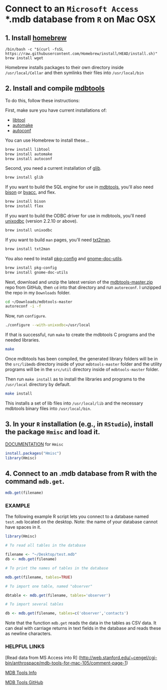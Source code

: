 # Connect to an `Microsoft Access` *.mdb database from `R` on Mac OSX

## 1. Install [homebrew](http://brew.sh/)

```{bash}
/bin/bash -c "$(curl -fsSL https://raw.githubusercontent.com/Homebrew/install/HEAD/install.sh)"
brew install wget
```

Homebrew installs packages to their own directory inside `/usr/local/Cellar` and then symlinks their files into `/usr/local/bin`

## 2. Install and compile [mdbtools](http://github.com/brianb/mdbtools)

To do this, follow these instructions:

First, make sure you have current installations of:

* [libtool](http://www.gnu.org/software/libtool/)
* [automake](http://www.gnu.org/software/automake/)
* [autoconf](https://www.gnu.org/software/autoconf/)

You can use Homebrew to install these...

```bash
brew install libtool
brew install automake
brew install autoconf
```

Second, you need a current installation of [glib](https://developer.gnome.org/glib/stable/).

```bash
brew install glib
```

If you want to build the SQL engine for use in [mdbtools](http://mdbtools.sourceforge.net/), you'll also need [bison](https://www.gnu.org/software/bison/) or [byacc](http://gnuwin32.sourceforge.net/packages/byacc.htm), and flex.

```bash
brew install bison
brew install flex
```

If you want to build the ODBC driver for use in mdbtools, you'll need [unixodbc](http://www.unixodbc.org/) (version 2.2.10 or
above).

```bash
brew install unixodbc
```

If you want to build `man` pages, you'll need [txt2man](http://mvertes.free.fr/).

```bash
brew install txt2man
```

You also need to install [pkg-config](http://www.freedesktop.org/wiki/Software/pkg-config/) and [gnome-doc-utils](http://ftp.gnome.org/pub/GNOME/sources/gnome-doc-utils/).

```bash
brew install pkg-config
brew install gnome-doc-utils
```

Next, download and unzip the latest version of the [mdbtools-master.zip](http://github.com/brianb/mdbtools) repo from GitHub, then `cd` into that directory and run `autoreconf`. I unzipped the repo in my `Downloads` folder.

```bash
cd ~/Downloads/mdbtools-master
autoreconf -i -f
```

Now, run `configure`.

```bash
./configure --with-unixodbc=/usr/local
```

If that is successful, run `make` to create the mdbtools C programs and the needed libraries.

```bash
make
```

Once mdbtools has been compiled, the generated library folders will be in the `src/libmdb` directory inside of your `mdbtools-master` folder and the utility programs will be in the `src/util` directory inside of `mdbtools-master` folder.

Then run `make install` as to install the libraries and programs to the `/usr/local` directory by default.

```bash
make install
```

This installs a set of lib files into `/usr/local/lib` and the necessary mdbtools binary files into `/usr/local/bin`.

## 3. In your `R` installation (e.g., in `RStudio`), install the package `Hmisc` and load it.

[DOCUMENTATION](http://cran.r-project.org/web/packages/Hmisc/Hmisc.pdf) for `Hmisc`

```R
install.packages("Hmisc")
library(Hmisc)
```

## 4. Connect to an .mdb database from R with the command `mdb.get`.

```R
mdb.get(filename)
```

### EXAMPLE

The following example R script lets you connect to a database named `test.mdb` located on the desktop. Note: the name of your database cannot have spaces in it.

```R
library(Hmisc)

# To read all tables in the database

filename <- "~/Desktop/test.mdb"
db <- mdb.get(filename)

# To print the names of tables in the database

mdb.get(filename, tables=TRUE)

# To import one table, named "observer"

dbtable <- mdb.get(filename, tables='observer')

# To import several tables

db <- mdb.get(filename, tables=c('observer','contacts')
```

Note that the function `mdb.get` reads the data in the tables as CSV data. It can deal with carriage returns in text fields in the database and reads these as newline characters.

### HELPFUL LINKS
[Read data from MS Access into R] (http://web.stanford.edu/~cengel/cgi-bin/anthrospace/mdb-tools-for-mac-105/comment-page-1)

[MDB Tools Info](http://mdbtools.sourceforge.net/)

[MDB Tools GitHub](http://github.com/brianb/mdbtools)
